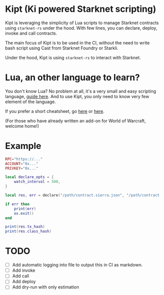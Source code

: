 # Kipt (Ki powered Starknet scripting)

Kipt is leveraging the simplicity of Lua scripts to manage Starknet contracts using `starknet-rs` under the hood.
With few lines, you can declare, deploy, invoke and call contracts.

The main focus of Kipt is to be used in the CI, without the need
to write bash script using Cast from Starknet Foundry or Starkli.

Under the hood, Kipt is using `starknet-rs` to interact with Starknet.

# Lua, an other language to learn?

You don't know Lua? No problem at all, it's a very small and easy scripting language, [guide here](https://www.lua.org/manual/5.4/manual.html). And to use Kipt, you only need to know very few element of the language.

If you prefer a short cheatsheet, go [here](https://devhints.io/lua) or [here](https://gist.github.com/nilesh-tawari/02078ae5b83ce3c90f476c4858c60693).

(For those who have already written an add-on for World of Warcraft, welcome home!)

# Example

```lua
RPC="https://..."
ACCOUNT="0x..."
PRIVKEY="0x..."

local declare_opts = {
    watch_interval = 500,
}

local res, err = declare("/path/contract.sierra.json", "/path/contract.casm.json", declare_opts)

if err then
    print(err)
    os.exit()
end

print(res.tx_hash)
print(res.class_hash)
```

# TODO

- [ ] Add automatic logging into file to output this in CI as markdown.
- [ ] Add invoke
- [ ] Add call
- [ ] Add deploy
- [ ] Add dry-run with only estimation
